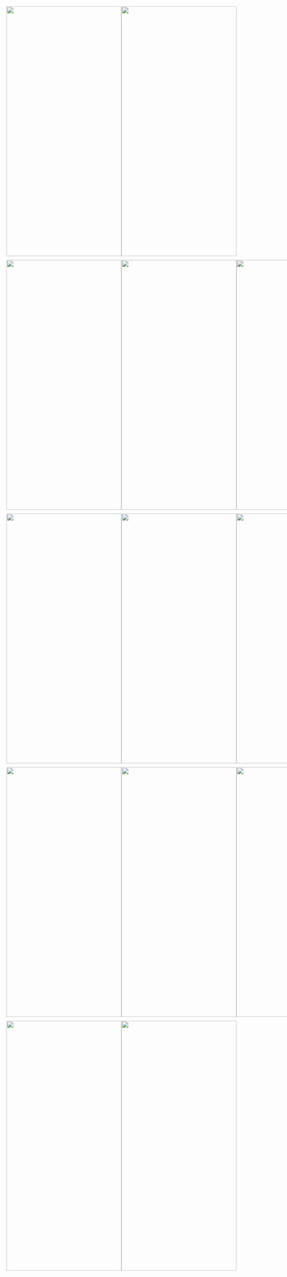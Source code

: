 <!-- First Row -->
<div style="display: flex; justify-content: space-between; margin-bottom: 10px;">
    <img src="https://github.com/quangtran2003/musicApp/assets/138042622/239ffd45-7953-4f5a-8f85-4203e6eae21a" width="300" height="650">
    <img src="https://github.com/quangtran2003/musicApp/assets/138042622/0f7c7804-e051-4d8c-a979-e966d7af9c3f" width="300" height="650">
</div>

<!-- Second Row -->
<div style="display: flex; justify-content: space-between; margin-bottom: 10px;">
<img src="https://github.com/quangtran2003/musicApp/assets/138042622/09895475-4ff4-45ba-a1b3-4e66045b9191" width="300" height="650">
<img src="https://github.com/quangtran2003/musicApp/assets/138042622/7331461b-fab2-4f0a-aa28-211ef55d233d" width="300" height="650">
<img src="https://github.com/quangtran2003/musicApp/assets/138042622/a58d1f6e-2228-40f2-8ff1-ed003a18374e" width="300" height="650">
</div>

<!-- Third Row -->
<!-- Third Row with Four Images -->
<div style="display: flex; justify-content: space-between; margin-bottom: 10px;">
      <img src="https://github.com/quangtran2003/musicApp/assets/138042622/6caed818-17d5-4d52-8cb8-e1b4e9d1130d" width="300" height="650">
    <img src="https://github.com/quangtran2003/musicApp/assets/138042622/e8b98f74-0a0d-4b0c-b707-1050315efa5b" width="300" height="650">
    <img src="https://github.com/quangtran2003/musicApp/assets/138042622/6bc7fe8e-8820-4981-b548-52b622f6826c" width="300" height="650">
     <img src="https://github.com/quangtran2003/musicApp/assets/138042622/d168dcee-b703-4a7c-a2a8-5e55fff09254" width="300" height="650">

</div>

<!-- Fourth Row -->
<div style="display: flex; justify-content: space-between; margin-bottom: 10px;">
    <img src="https://github.com/quangtran2003/musicApp/assets/138042622/24f21241-4aca-4241-8601-13231919e46d" width="300" height="650">
    <img src="https://github.com/quangtran2003/musicApp/assets/138042622/ace9d754-a09c-414c-92f4-9ef23cf25806" width="300" height="650">
    <img src="https://github.com/quangtran2003/musicApp/assets/138042622/ce58a7ad-6f02-467e-ad38-85dac16fa437" width="300" height="650">
    <img src="https://github.com/quangtran2003/musicApp/assets/138042622/dbb82675-d367-4196-b013-dd8beaf3dc81" width="300" height="650">
    

</div>

<!-- Fifth Row -->
<div style="display: flex; justify-content: space-between; margin-bottom: 10px;">
    <img src="https://github.com/quangtran2003/musicApp/assets/138042622/2cee5f4b-6b7c-423c-bf81-fd9f58ca1c1b" width="300" height="650">
    <img src="https://github.com/quangtran2003/musicApp/assets/138042622/699005f2-cbba-45cd-9050-2149a40bf75b" width="300" height="650">
    <!-- Add the third image for the fifth row -->
</div>
